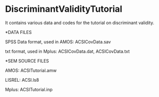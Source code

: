 # DiscriminantValidityTutorial
It contains various data and codes for the tutorial on discriminant validity.


*DATA FILES

SPSS Data format, used in AMOS: ACSICovData.sav

txt format, used in Mplus: ACSICovData.dat, ACSICovData.txt



*SEM SOURCE FILES

AMOS: ACSITutorial.amw

LISREL: ACSI.ls8

Mplus: ACSITutorial.inp
